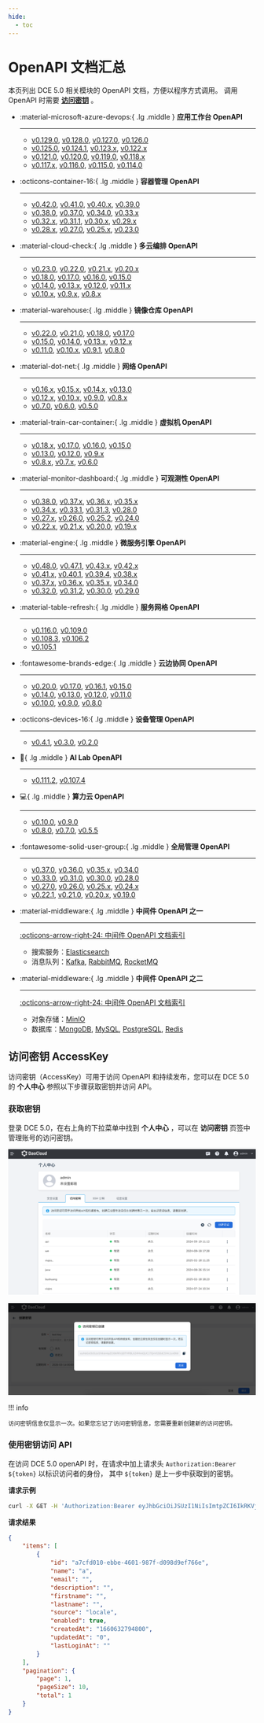 ```yaml
---
hide:
  - toc
---
```


# OpenAPI 文档汇总

本页列出 DCE 5.0 相关模块的 OpenAPI 文档，方便以程序方式调用。
调用 OpenAPI 时需要 **[访问密钥](#accesskey)** 。

<div class="grid cards" markdown>

-   :material-microsoft-azure-devops:{ .lg .middle } __应用工作台 OpenAPI__

    ---

    - [v0.129.0](./amamba/v0.129.0.md), [v0.128.0](./amamba/v0.128.0.md), [v0.127.0](./amamba/v0.127.0.md), [v0.126.0](./amamba/v0.126.0.md)
    - [v0.125.0](./amamba/v0.125.0.md), [v0.124.1](./amamba/v0.124.1.md), [v0.123.x](./amamba/v0.123.0.md), [v0.122.x](./amamba/v0.122.0.md)
    - [v0.121.0](./amamba/v0.121.0.md), [v0.120.0](./amamba/v0.120.0.md), [v0.119.0](./amamba/v0.119.0.md), [v0.118.x](./amamba/v0.118.0.md)
    - [v0.117.x](./amamba/v0.117.0.md), [v0.116.0](./amamba/v0.116.0.md), [v0.115.0](./amamba/v0.115.0.md), [v0.114.0](./amamba/v0.114.0.md)

-   :octicons-container-16:{ .lg .middle } __容器管理 OpenAPI__

    ---

    - [v0.42.0](./kpanda/v0.42.0.md), [v0.41.0](./kpanda/v0.41.0.md), [v0.40.x](./kpanda/v0.40.0.md), [v0.39.0](./kpanda/v0.39.0.md)
    - [v0.38.0](./kpanda/v0.38.0.md), [v0.37.0](./kpanda/v0.37.0.md), [v0.34.0](./kpanda/v0.34.0.md), [v0.33.x](./kpanda/v0.33.0.md)
    - [v0.32.x](./kpanda/v0.32.0.md), [v0.31.1](./kpanda/v0.31.1.md), [v0.30.x](./kpanda/v0.30.1.md), [v0.29.x](./kpanda/v0.29.0.md)
    - [v0.28.x](./kpanda/v0.28.0.md), [v0.27.0](./kpanda/v0.27.0.md), [v0.25.x](./kpanda/v0.25.0.md), [v0.23.0](./kpanda/v0.23.0.md)

-   :material-cloud-check:{ .lg .middle } __多云编排 OpenAPI__

    ---

    - [v0.23.0](./kairship/v0.23.0.md), [v0.22.0](./kairship/v0.22.0.md), [v0.21.x](./kairship/v0.21.0.md), [v0.20.x](./kairship/v0.20.0.md)
    - [v0.18.0](./kairship/v0.18.0.md), [v0.17.0](./kairship/v0.17.0.md), [v0.16.0](./kairship/v0.16.0.md), [v0.15.0](./kairship/v0.15.0.md)
    - [v0.14.0](./kairship/v0.14.0.md), [v0.13.x](./kairship/v0.13.0.md), [v0.12.0](./kairship/v0.12.0.md), [v0.11.x](./kairship/v0.11.0.md)
    - [v0.10.x](./kairship/v0.10.0.md), [v0.9.x](./kairship/v0.9.0.md), [v0.8.x](./kairship/v0.8.0.md)

-   :material-warehouse:{ .lg .middle } __镜像仓库 OpenAPI__

    ---

    - [v0.22.0](./kangaroo/v0.22.0.md), [v0.21.0](./kangaroo/v0.21.0.md), [v0.18.0](./kangaroo/v0.18.0.md), [v0.17.0](./kangaroo/v0.17.0.md)
    - [v0.15.0](./kangaroo/v0.15.0.md), [v0.14.0](./kangaroo/v0.14.0.md), [v0.13.x](./kangaroo/v0.13.0.md), [v0.12.x](./kangaroo/v0.12.0.md)
    - [v0.11.0](./kangaroo/v0.11.0.md), [v0.10.x](./kangaroo/v0.10.0.md), [v0.9.1](./kangaroo/v0.9.1.md), [v0.8.0](./kangaroo/v0.8.0.md)

-   :material-dot-net:{ .lg .middle } __网络 OpenAPI__

    ---

    - [v0.16.x](./spidernet/v0.16.0.md), [v0.15.x](./spidernet/v0.15.0.md), [v0.14.x](./spidernet/v0.14.0.md), [v0.13.0](./spidernet/v0.13.0.md)
    - [v0.12.x](./spidernet/v0.12.0.md), [v0.10.x](./spidernet/v0.10.0.md), [v0.9.0](./spidernet/v0.9.0.md), [v0.8.x](./spidernet/v0.8.0.md)
    - [v0.7.0](./spidernet/v0.7.0.md), [v0.6.0](./spidernet/v0.6.0.md), [v0.5.0](./spidernet/v0.5.0.md)

-   :material-train-car-container:{ .lg .middle } __虚拟机 OpenAPI__

    ---

    - [v0.18.x](./virtnest/v0.18.0.md), [v0.17.0](./virtnest/v0.17.0.md), [v0.16.0](./virtnest/v0.16.0.md), [v0.15.0](./virtnest/v0.15.0.md)
    - [v0.13.0](./virtnest/v0.13.0.md), [v0.12.0](./virtnest/v0.12.0.md), [v0.9.x](./virtnest/v0.8.0.md)
    - [v0.8.x](./virtnest/v0.8.0.md), [v0.7.x](./virtnest/v0.7.0.md), [v0.6.0](./virtnest/v0.6.0.md)

-   :material-monitor-dashboard:{ .lg .middle } __可观测性 OpenAPI__

    ---

    - [v0.38.0](./insight/v0.38.0.md), [v0.37.x](./insight/v0.37.0.md), [v0.36.x](./insight/v0.36.0.md), [v0.35.x](./insight/v0.35.0.md)
    - [v0.34.x](./insight/v0.34.0.md), [v0.33.1](./insight/v0.33.1.md), [v0.31.3](./insight/v0.31.3.md), [v0.28.0](./insight/v0.28.0.md)
    - [v0.27.x](./insight/v0.27.0.md), [v0.26.0](./insight/v0.26.0.md), [v0.25.2](./insight/v0.25.2.md), [v0.24.0](./insight/v0.24.0.md)
    - [v0.22.x](./insight/v0.22.0.md), [v0.21.x](./insight/v0.21.0.md), [v0.20.0](./insight/v0.20.0.md), [v0.19.x](./insight/v0.19.0.md)

-   :material-engine:{ .lg .middle } __微服务引擎 OpenAPI__

    ---

    - [v0.48.0](./skoala/v0.48.0.md), [v0.47.1](./skoala/v0.47.1.md), [v0.43.x](./skoala/v0.43.0.md), [v0.42.x](./skoala/v0.42.0.md)
    - [v0.41.x](./skoala/v0.41.1.md), [v0.40.1](./skoala/v0.40.1.md), [v0.39.4](./skoala/v0.39.4.md), [v0.38.x](./skoala/v0.38.1.md)
    - [v0.37.x](./skoala/v0.37.0.md), [v0.36.x](./skoala/v0.36.0.md), [v0.35.x](./skoala/v0.35.0.md), [v0.34.0](./skoala/v0.34.0.md)
    - [v0.32.0](./skoala/v0.32.0.md), [v0.31.2](./skoala/v0.31.2.md), [v0.30.0](./skoala/v0.30.0.md), [v0.29.0](./skoala/v0.29.0.md)

-   :material-table-refresh:{ .lg .middle } __服务网格 OpenAPI__

    ---

    - [v0.116.0](./mspider/v0.116.0.md), [v0.109.0](./mspider/v0.109.0.md)
    - [v0.108.3](./mspider/v0.108.3.md), [v0.106.2](./mspider/v0.106.2.md)
    - [v0.105.1](./mspider/v0.105.1.md)

-   :fontawesome-brands-edge:{ .lg .middle } __云边协同 OpenAPI__

    ---

    - [v0.20.0](./kant/v0.20.0.md), [v0.17.0](./kant/v0.17.0.md), [v0.16.1](./kant/v0.16.1.md), [v0.15.0](./kant/v0.15.0.md)
    - [v0.14.0](./kant/v0.14.0.md), [v0.13.0](./kant/v0.13.0.md), [v0.12.0](./kant/v0.12.0.md), [v0.11.0](./kant/v0.11.0.md)
    - [v0.10.0](./kant/v0.10.0.md), [v0.9.0](./kant/v0.9.0.md), [v0.8.0](./kant/v0.8.0.md)

-   :octicons-devices-16:{ .lg .middle } __设备管理 OpenAPI__

    ---

    - [v0.4.1](./topohub/v0.4.1.md), [v0.3.0](./topohub/v0.3.0.md), [v0.2.0](./topohub/v0.2.0.md)

-   :robot:{ .lg .middle } __AI Lab OpenAPI__

    ---

    - [v0.111.2](./baize/v0.111.2.md), [v0.107.4](./baize/v0.107.4.md)

-   :computer:{ .lg .middle } __算力云 OpenAPI__

    ---

    - [v0.10.0](./zestu/v0.10.0.md), [v0.9.0](./zestu/v0.9.0.md)
    - [v0.8.0](./zestu/v0.8.0.md), [v0.7.0](./zestu/v0.7.0.md), [v0.5.5](./zestu/v0.5.0.md)

-   :fontawesome-solid-user-group:{ .lg .middle } __全局管理 OpenAPI__

    ---

    - [v0.37.0](./ghippo/v0.37.0.md), [v0.36.0](./ghippo/v0.36.0.md), [v0.35.x](./ghippo/v0.35.0.md), [v0.34.0](./ghippo/v0.34.0.md)
    - [v0.33.0](./ghippo/v0.33.0.md), [v0.31.0](./ghippo/v0.31.0.md), [v0.30.0](./ghippo/v0.30.0.md), [v0.28.0](./ghippo/v0.28.0.md)
    - [v0.27.0](./ghippo/v0.27.0.md), [v0.26.0](./ghippo/v0.26.0.md), [v0.25.x](./ghippo/v0.25.0.md), [v0.24.x](./ghippo/v0.24.0.md)
    - [v0.22.1](./ghippo/v0.22.1.md), [v0.21.0](./ghippo/v0.21.0.md), [v0.20.x](./ghippo/v0.20.0.md), [v0.19.0](./ghippo/v0.19.0.md)

-   :material-middleware:{ .lg .middle } __中间件 OpenAPI 之一__

    ---

    [:octicons-arrow-right-24: 中间件 OpenAPI 文档索引](./midware.md)

    - 搜索服务：[Elasticsearch](./mcamel/elasticsearch/elasticsearch-v0.24.0.md)
    - 消息队列：[Kafka](./mcamel/kafka/kafka-v0.22.0.md),
      [RabbitMQ](./mcamel/rabbitmq/rabbitmq-v0.27.0.md),
      [RocketMQ](./mcamel/rocketmq/rocketmq-v0.13.0.md)

-   :material-middleware:{ .lg .middle } __中间件 OpenAPI 之二__

    ---

    [:octicons-arrow-right-24: 中间件 OpenAPI 文档索引](./midware.md)

    - 对象存储：[MinIO](./mcamel/minio/minio-v0.21.0.md)
    - 数据库：[MongoDB](./mcamel/mongodb/mongodb-v0.16.0.md),
      [MySQL](./mcamel/mysql/mysql-v0.26.0.md),
      [PostgreSQL](./mcamel/postgresql/postgresql-v0.18.0.md),
      [Redis](./mcamel/redis/redis-v0.26.0.md)

</div>

## 访问密钥 AccessKey

访问密钥（AccessKey）可用于访问 OpenAPI 和持续发布，您可以在 DCE 5.0 的 **个人中心** 参照以下步骤获取密钥并访问 API。

### 获取密钥

登录 DCE 5.0，在右上角的下拉菜单中找到 __个人中心__ ，可以在 __访问密钥__ 页签中管理账号的访问密钥。

![ak list](./images/platform02.png)

![created a key](./images/platform03.png)

!!! info

    访问密钥信息仅显示一次。如果您忘记了访问密钥信息，您需要重新创建新的访问密钥。

### 使用密钥访问 API

在访问 DCE 5.0 openAPI 时，在请求中加上请求头 `Authorization:Bearer ${token}` 以标识访问者的身份，
其中 `${token}` 是上一步中获取到的密钥。

**请求示例**

```bash
curl -X GET -H 'Authorization:Bearer eyJhbGciOiJSUzI1NiIsImtpZCI6IkRKVjlBTHRBLXZ4MmtQUC1TQnVGS0dCSWc1cnBfdkxiQVVqM2U3RVByWnMiLCJ0eXAiOiJKV1QifQ.eyJleHAiOjE2NjE0MTU5NjksImlhdCI6MTY2MDgxMTE2OSwiaXNzIjoiZ2hpcHBvLmlvIiwic3ViIjoiZjdjOGIxZjUtMTc2MS00NjYwLTg2MWQtOWI3MmI0MzJmNGViIiwicHJlZmVycmVkX3VzZXJuYW1lIjoiYWRtaW4iLCJncm91cHMiOltdfQ.RsUcrAYkQQ7C6BxMOrdD3qbBRUt0VVxynIGeq4wyIgye6R8Ma4cjxG5CbU1WyiHKpvIKJDJbeFQHro2euQyVde3ygA672ozkwLTnx3Tu-_mB1BubvWCBsDdUjIhCQfT39rk6EQozMjb-1X1sbLwzkfzKMls-oxkjagI_RFrYlTVPwT3Oaw-qOyulRSw7Dxd7jb0vINPq84vmlQIsI3UuTZSNO5BCgHpubcWwBss-Aon_DmYA-Et_-QtmPBA3k8E2hzDSzc7eqK0I68P25r9rwQ3DeKwD1dbRyndqWORRnz8TLEXSiCFXdZT2oiMrcJtO188Ph4eLGut1-4PzKhwgrQ' https://demo-dev.daocloud.io/apis/ghippo.io/v1alpha1/users?page=1&pageSize=10 -k
```

**请求结果**

```json
{
    "items": [
        {
            "id": "a7cfd010-ebbe-4601-987f-d098d9ef766e",
            "name": "a",
            "email": "",
            "description": "",
            "firstname": "",
            "lastname": "",
            "source": "locale",
            "enabled": true,
            "createdAt": "1660632794800",
            "updatedAt": "0",
            "lastLoginAt": ""
        }
    ],
    "pagination": {
        "page": 1,
        "pageSize": 10,
        "total": 1
    }
}
```

